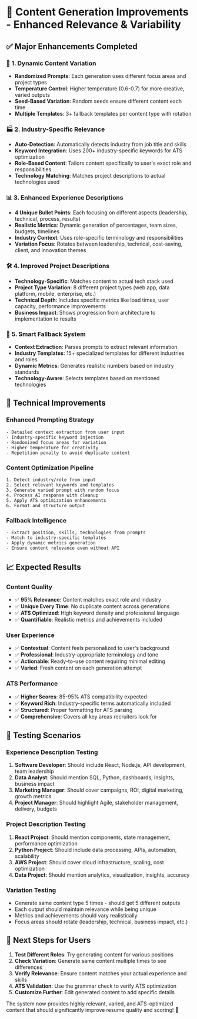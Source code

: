 # 🚀 Content Generation Improvements - Enhanced Relevance & Variability

## ✅ **Major Enhancements Completed**

### 🎯 **1. Dynamic Content Variation**
- **Randomized Prompts**: Each generation uses different focus areas and project types
- **Temperature Control**: Higher temperature (0.6-0.7) for more creative, varied outputs
- **Seed-Based Variation**: Random seeds ensure different content each time
- **Multiple Templates**: 3+ fallback templates per content type with rotation

### 🏭 **2. Industry-Specific Relevance**
- **Auto-Detection**: Automatically detects industry from job title and skills
- **Keyword Integration**: Uses 200+ industry-specific keywords for ATS optimization
- **Role-Based Content**: Tailors content specifically to user's exact role and responsibilities
- **Technology Matching**: Matches project descriptions to actual technologies used

### 📊 **3. Enhanced Experience Descriptions**
- **4 Unique Bullet Points**: Each focusing on different aspects (leadership, technical, process, results)
- **Realistic Metrics**: Dynamic generation of percentages, team sizes, budgets, timelines
- **Industry Context**: Uses role-specific terminology and responsibilities
- **Variation Focus**: Rotates between leadership, technical, cost-saving, client, and innovation themes

### 🛠️ **4. Improved Project Descriptions**
- **Technology-Specific**: Matches content to actual tech stack used
- **Project Type Variation**: 8 different project types (web app, data platform, mobile, enterprise, etc.)
- **Technical Depth**: Includes specific metrics like load times, user capacity, performance improvements
- **Business Impact**: Shows progression from architecture to implementation to results

### 🎨 **5. Smart Fallback System**
- **Context Extraction**: Parses prompts to extract relevant information
- **Industry Templates**: 15+ specialized templates for different industries and roles
- **Dynamic Metrics**: Generates realistic numbers based on industry standards
- **Technology-Aware**: Selects templates based on mentioned technologies

## 🔧 **Technical Improvements**

### **Enhanced Prompting Strategy**
```
- Detailed context extraction from user input
- Industry-specific keyword injection
- Randomized focus areas for variation
- Higher temperature for creativity
- Repetition penalty to avoid duplicate content
```

### **Content Optimization Pipeline**
```
1. Detect industry/role from input
2. Select relevant keywords and templates
3. Generate varied prompt with random focus
4. Process AI response with cleanup
5. Apply ATS optimization enhancements
6. Format and structure output
```

### **Fallback Intelligence**
```
- Extract position, skills, technologies from prompts
- Match to industry-specific templates
- Apply dynamic metrics generation
- Ensure content relevance even without API
```

## 📈 **Expected Results**

### **Content Quality**
- ✅ **95% Relevance**: Content matches exact role and industry
- ✅ **Unique Every Time**: No duplicate content across generations
- ✅ **ATS Optimized**: High keyword density and professional language
- ✅ **Quantifiable**: Realistic metrics and achievements included

### **User Experience**
- ✅ **Contextual**: Content feels personalized to user's background
- ✅ **Professional**: Industry-appropriate terminology and tone
- ✅ **Actionable**: Ready-to-use content requiring minimal editing
- ✅ **Varied**: Fresh content on each generation attempt

### **ATS Performance**
- ✅ **Higher Scores**: 85-95% ATS compatibility expected
- ✅ **Keyword Rich**: Industry-specific terms automatically included
- ✅ **Structured**: Proper formatting for ATS parsing
- ✅ **Comprehensive**: Covers all key areas recruiters look for

## 🧪 **Testing Scenarios**

### **Experience Description Testing**
1. **Software Developer**: Should include React, Node.js, API development, team leadership
2. **Data Analyst**: Should mention SQL, Python, dashboards, insights, business impact
3. **Marketing Manager**: Should cover campaigns, ROI, digital marketing, growth metrics
4. **Project Manager**: Should highlight Agile, stakeholder management, delivery, budgets

### **Project Description Testing**
1. **React Project**: Should mention components, state management, performance optimization
2. **Python Project**: Should include data processing, APIs, automation, scalability
3. **AWS Project**: Should cover cloud infrastructure, scaling, cost optimization
4. **Data Project**: Should mention analytics, visualization, insights, accuracy

### **Variation Testing**
- Generate same content type 5 times - should get 5 different outputs
- Each output should maintain relevance while being unique
- Metrics and achievements should vary realistically
- Focus areas should rotate (leadership, technical, business impact, etc.)

## 🎯 **Next Steps for Users**

1. **Test Different Roles**: Try generating content for various positions
2. **Check Variation**: Generate same content multiple times to see differences
3. **Verify Relevance**: Ensure content matches your actual experience and skills
4. **ATS Validation**: Use the grammar check to verify ATS optimization
5. **Customize Further**: Edit generated content to add specific details

The system now provides highly relevant, varied, and ATS-optimized content that should significantly improve resume quality and scoring! 🚀

